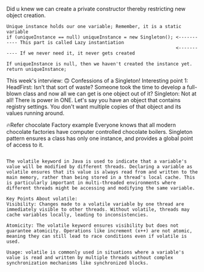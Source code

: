 Did u knew we can create a private constructor thereby restricting new object
creation.

```
Unique instance holds our one variable; Remember, it is a static variable
if (uniqueInstance == null) uniqueInstance = new Singleton(); <----------- This part is called Lazy instantiation
                                                              <----------- If we never need it, it never gets created
                                                              
If uniqueInstance is null, then we haven't created the instance yet.
return uniqueInstance;

```

This week's interview: 🙃
Confessions of a Singleton!
Interesting point 1:
HeadFirst: Isn't that sort of waste? Someone took the time to develop a full-blown class
           and now all we can get is one object out of it?
Singleton: Not at all! There is power in ONE. Let's say you have an object that contains
           registry settings. You don't want multiple copies of that object and its values running around.

🔥Refer chocolate Factory example 
Everyone knows that all modern chocolate factories have computer controlled chocolate boilers.
Singleton pattern ensures a class has only one instance, and provides a global point of access to it.


```

The volatile keyword in Java is used to indicate that a variable's value will be modified by different threads. Declaring a variable as volatile ensures that its value is always read from and written to the main memory, rather than being stored in a thread's local cache. This is particularly important in multi-threaded environments where different threads might be accessing and modifying the same variable.

Key Points About volatile:
Visibility: Changes made to a volatile variable by one thread are immediately visible to other threads. Without volatile, threads may cache variables locally, leading to inconsistencies.

Atomicity: The volatile keyword ensures visibility but does not guarantee atomicity. Operations like increment (x++) are not atomic, meaning they can still lead to race conditions even if volatile is used.

Usage: volatile is commonly used in situations where a variable's value is read and written by multiple threads without complex synchronization mechanisms like synchronized blocks.
```

